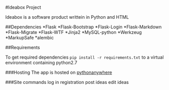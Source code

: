 #Ideabox Project

Ideabox is a software product writtein in Python and HTML

##Dependencies
*Flask
*Flask-Bootstrap
*Flask-Login
*Flask-Markdown
*Flask-Migrate
*Flask-WTF
*Jinja2
*MySQL-python
*Werkzeug
*MarkupSafe
*alembic

##Requirements

To get required dependencies ```pip install -r requirements.txt``` to a virtual environment containing python2.7


###Hosting
The app is hosted on [pythonanywhere ](ideabox.pythonanywhere.com)

###Site commands
log in
registration
post ideas
edit ideas
